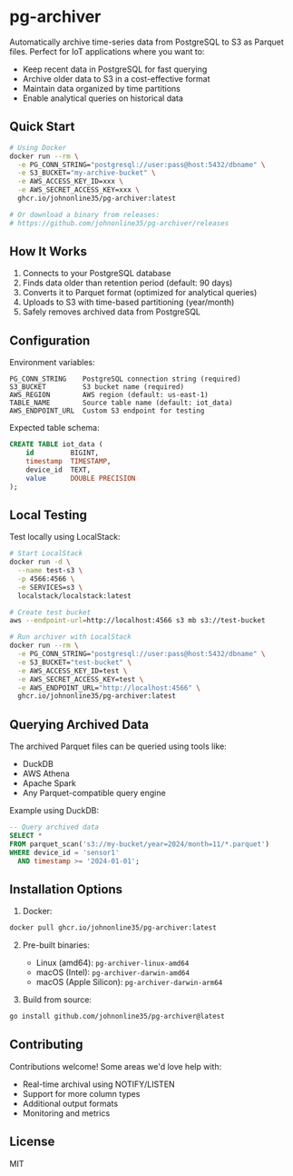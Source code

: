 # pg-archiver

Automatically archive time-series data from PostgreSQL to S3 as Parquet files. Perfect for IoT applications where you want to:
- Keep recent data in PostgreSQL for fast querying
- Archive older data to S3 in a cost-effective format
- Maintain data organized by time partitions
- Enable analytical queries on historical data

## Quick Start

```bash
# Using Docker
docker run --rm \
  -e PG_CONN_STRING="postgresql://user:pass@host:5432/dbname" \
  -e S3_BUCKET="my-archive-bucket" \
  -e AWS_ACCESS_KEY_ID=xxx \
  -e AWS_SECRET_ACCESS_KEY=xxx \
  ghcr.io/johnonline35/pg-archiver:latest

# Or download a binary from releases:
# https://github.com/johnonline35/pg-archiver/releases
```

## How It Works

1. Connects to your PostgreSQL database
2. Finds data older than retention period (default: 90 days)
3. Converts it to Parquet format (optimized for analytical queries)
4. Uploads to S3 with time-based partitioning (year/month)
5. Safely removes archived data from PostgreSQL

## Configuration

Environment variables:
```
PG_CONN_STRING    PostgreSQL connection string (required)
S3_BUCKET         S3 bucket name (required)
AWS_REGION        AWS region (default: us-east-1)
TABLE_NAME        Source table name (default: iot_data)
AWS_ENDPOINT_URL  Custom S3 endpoint for testing
```

Expected table schema:
```sql
CREATE TABLE iot_data (
    id         BIGINT,
    timestamp  TIMESTAMP,
    device_id  TEXT,
    value      DOUBLE PRECISION
);
```

## Local Testing

Test locally using LocalStack:

```bash
# Start LocalStack
docker run -d \
  --name test-s3 \
  -p 4566:4566 \
  -e SERVICES=s3 \
  localstack/localstack:latest

# Create test bucket
aws --endpoint-url=http://localhost:4566 s3 mb s3://test-bucket

# Run archiver with LocalStack
docker run --rm \
  -e PG_CONN_STRING="postgresql://user:pass@host:5432/dbname" \
  -e S3_BUCKET="test-bucket" \
  -e AWS_ACCESS_KEY_ID=test \
  -e AWS_SECRET_ACCESS_KEY=test \
  -e AWS_ENDPOINT_URL="http://localhost:4566" \
  ghcr.io/johnonline35/pg-archiver:latest
```

## Querying Archived Data

The archived Parquet files can be queried using tools like:
- DuckDB
- AWS Athena
- Apache Spark
- Any Parquet-compatible query engine

Example using DuckDB:
```sql
-- Query archived data
SELECT * 
FROM parquet_scan('s3://my-bucket/year=2024/month=11/*.parquet')
WHERE device_id = 'sensor1' 
  AND timestamp >= '2024-01-01';
```

## Installation Options

1. Docker:
```bash
docker pull ghcr.io/johnonline35/pg-archiver:latest
```

2. Pre-built binaries:
   - Linux (amd64): `pg-archiver-linux-amd64`
   - macOS (Intel): `pg-archiver-darwin-amd64`
   - macOS (Apple Silicon): `pg-archiver-darwin-arm64`

3. Build from source:
```bash
go install github.com/johnonline35/pg-archiver@latest
```

## Contributing

Contributions welcome! Some areas we'd love help with:
- Real-time archival using NOTIFY/LISTEN
- Support for more column types
- Additional output formats
- Monitoring and metrics

## License

MIT
